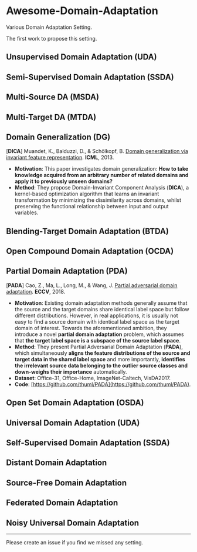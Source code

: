 # Awesome-Domain-Adaptation
Various Domain Adaptation Setting.

The first work to propose this setting.

## Unsupervised Domain Adaptation (UDA)

## Semi-Supervised Domain Adaptation (SSDA)

## Multi-Source DA (MSDA)

## Multi-Target DA (MTDA)

## Domain Generalization (DG)

[**DICA**] Muandet, K., Balduzzi, D., & Schölkopf, B. [Domain generalization via invariant feature representation](https://proceedings.mlr.press/v28/muandet13.html "DICA"). **ICML**, 2013.

- **Motivation**: This paper investigates domain generalization: **How to take knowledge acquired from an arbitrary number of related domains and apply it to previously unseen domains?**
- **Method**:  They propose Domain-Invariant Component Analysis (**DICA**), a kernel-based optimization algorithm that learns an invariant transformation by minimizing the dissimilarity across domains, whilst preserving the functional relationship between input and output variables.

## Blending-Target Domain Adaptation (BTDA)

## Open Compound Domain Adaptation (OCDA)

## Partial Domain Adaptation (PDA)

[**PADA**] Cao, Z., Ma, L., Long, M., & Wang, J. [Partial adversarial domain adaptation](https://openaccess.thecvf.com/content_ECCV_2018/html/Zhangjie_Cao_Partial_Adversarial_Domain_ECCV_2018_paper.html "PADA"). **ECCV**, 2018.

- **Motivation**: Existing domain adaptation methods generally assume that the source and the target domains share identical label space but follow different distributions. However, in real applications, it is usually not easy to find a source domain with identical label space as the target domain of interest. Towards the aforementioned ambition, they introduce a novel **partial domain adaptation** problem, which assumes that **the target label space is a subspace of the source label space**.
- **Method**: They present Partial Adversarial Domain Adaptation (**PADA**), which simultaneously **aligns the feature distributions of the source and target data in the shared label space** and more importantly, **identifies the irrelevant source data belonging to the outlier source classes and down-weighs their importance** automatically. 
- **Dataset**: Office-31, Office-Home, ImageNet-Caltech, VisDA2017.
- **Code**: [https://github.com/thuml/PADA](https://github.com/thuml/PADA).

## Open Set Domain Adaptation (OSDA)

## Universal Domain Adaptation (UDA)

## Self-Supervised Domain Adaptation (SSDA)

## Distant Domain Adaptation

## Source-Free Domain Adaptation

## Federated Domain Adaptation

## Noisy Universal Domain Adaptation

------

Please create an issue if you find we missed any setting.